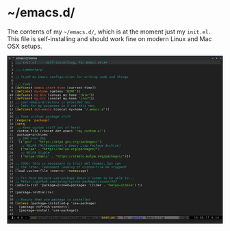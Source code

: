 # ~/emacs.d/

The contents of my `~/emacs.d/`, which is at the moment just my `init.el`. This file is self-installing and should work fine on modern Linux and Mac OSX setups.

![This configuration in action](screenshot.png)
